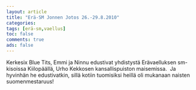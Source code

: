 ```yaml
--- 
layout: article 
title: "Erä-SM Jonnen Jotos 26.-29.8.2010" 
categories: 
tags: [erä-sm,vaellus]
toc: false 
comments: true 
ads: false 
--- 
```


Kerkesix Blue Tits, Emmi ja Ninnu edustivat yhdistystä Erävaelluksen
sm-kisoissa Kiilopäällä, Urho Kekkosen kansallispuiston maisemissa.  Ja
hyvinhän he edustivatkin, sillä kotiin tuomisiksi heillä oli mukanaan
naisten suomenmestaruus!

